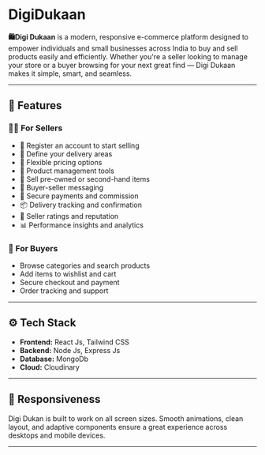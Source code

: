 # DigiDukaan

**🛍️Digi Dukaan** is a modern, responsive e-commerce platform designed to empower individuals and small businesses across India to buy and sell products easily and efficiently. Whether you're a seller looking to manage your store or a buyer browsing for your next great find — Digi Dukaan makes it simple, smart, and seamless.

---

## 📌 Features

### 🧑‍💼 For Sellers
- 📄 Register an account to start selling
- 🚚 Define your delivery areas
- 💸 Flexible pricing options
- 🧰 Product management tools
- 🔁 Sell pre-owned or second-hand items
- 💬 Buyer-seller messaging
- 🔐 Secure payments and commission
- 📦 Delivery tracking and confirmation
- 🌟 Seller ratings and reputation
- 📊 Performance insights and analytics

### 🛒 For Buyers
- Browse categories and search products
- Add items to wishlist and cart
- Secure checkout and payment
- Order tracking and support

---

## ⚙️ Tech Stack

- **Frontend:** React Js, Tailwind CSS
- **Backend:** Node Js, Express Js
- **Database:** MongoDb
- **Cloud:** Cloudinary

---

## 📱 Responsiveness

Digi Dukan is built to work on all screen sizes. Smooth animations, clean layout, and adaptive components ensure a great experience across desktops and mobile devices.

---
